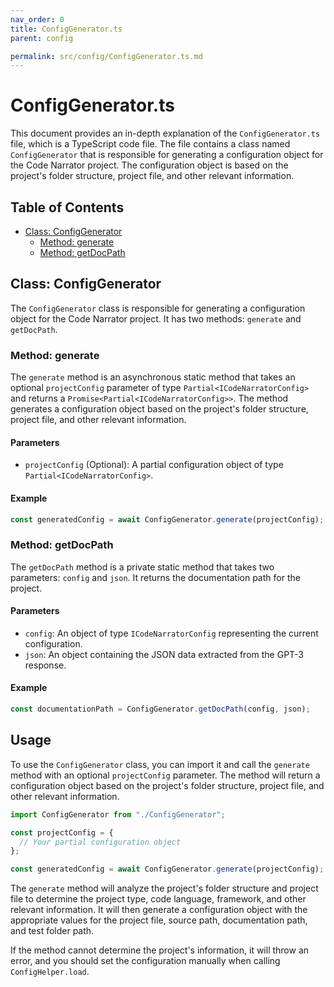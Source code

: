 ```yaml
---
nav_order: 0
title: ConfigGenerator.ts
parent: config

permalink: src/config/ConfigGenerator.ts.md
---
```


# ConfigGenerator.ts

This document provides an in-depth explanation of the `ConfigGenerator.ts` file, which is a TypeScript code file. The file contains a class named `ConfigGenerator` that is responsible for generating a configuration object for the Code Narrator project. The configuration object is based on the project's folder structure, project file, and other relevant information.

## Table of Contents

- [Class: ConfigGenerator](#class-configgenerator)
  - [Method: generate](#method-generate)
  - [Method: getDocPath](#method-getdocpath)

## Class: ConfigGenerator

The `ConfigGenerator` class is responsible for generating a configuration object for the Code Narrator project. It has two methods: `generate` and `getDocPath`.

### Method: generate

The `generate` method is an asynchronous static method that takes an optional `projectConfig` parameter of type `Partial<ICodeNarratorConfig>` and returns a `Promise<Partial<ICodeNarratorConfig>>`. The method generates a configuration object based on the project's folder structure, project file, and other relevant information.

#### Parameters

- `projectConfig` (Optional): A partial configuration object of type `Partial<ICodeNarratorConfig>`.

#### Example

```typescript
const generatedConfig = await ConfigGenerator.generate(projectConfig);
```

### Method: getDocPath

The `getDocPath` method is a private static method that takes two parameters: `config` and `json`. It returns the documentation path for the project.

#### Parameters

- `config`: An object of type `ICodeNarratorConfig` representing the current configuration.
- `json`: An object containing the JSON data extracted from the GPT-3 response.

#### Example

```typescript
const documentationPath = ConfigGenerator.getDocPath(config, json);
```

## Usage

To use the `ConfigGenerator` class, you can import it and call the `generate` method with an optional `projectConfig` parameter. The method will return a configuration object based on the project's folder structure, project file, and other relevant information.

```typescript
import ConfigGenerator from "./ConfigGenerator";

const projectConfig = {
  // Your partial configuration object
};

const generatedConfig = await ConfigGenerator.generate(projectConfig);
```

The `generate` method will analyze the project's folder structure and project file to determine the project type, code language, framework, and other relevant information. It will then generate a configuration object with the appropriate values for the project file, source path, documentation path, and test folder path.

If the method cannot determine the project's information, it will throw an error, and you should set the configuration manually when calling `ConfigHelper.load`.